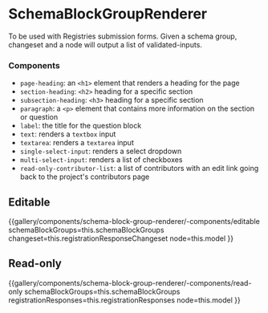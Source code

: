 # SchemaBlockGroupRenderer

To be used with Registries submission forms.  Given a schema group, changeset and a node will output a list of validated-inputs.

### Components

- `page-heading`: an `<h1>` element that renders a heading for the page
- `section-heading`: `<h2>` heading for a specific section
- `subsection-heading`: `<h3>` heading for a specific section
- `paragraph`: a `<p>` element that contains more information on the section or question
- `label`: the title for the question block
- `text`: renders a `textbox` input
- `textarea`: renders a `textarea` input
- `single-select-input`: renders a select dropdown
- `multi-select-input`: renders a list of checkboxes
- `read-only-contributor-list`: a list of contributors with an edit link going back to the project's contributors page


## Editable
{{gallery/components/schema-block-group-renderer/-components/editable
    schemaBlockGroups=this.schemaBlockGroups
    changeset=this.registrationResponseChangeset
    node=this.model
}}

## Read-only
{{gallery/components/schema-block-group-renderer/-components/read-only
    schemaBlockGroups=this.schemaBlockGroups
    registrationResponses=this.registrationResponses
    node=this.model
}}
